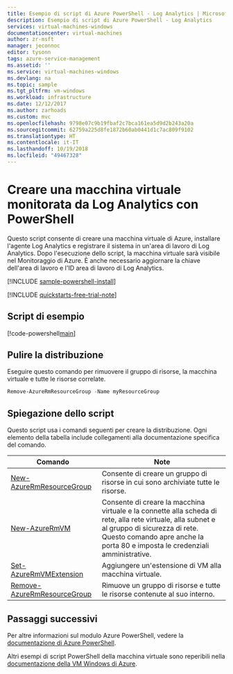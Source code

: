 ```yaml
---
title: Esempio di script di Azure PowerShell - Log Analytics | Microsoft Docs
description: Esempio di script di Azure PowerShell - Log Analytics
services: virtual-machines-windows
documentationcenter: virtual-machines
author: zr-msft
manager: jeconnoc
editor: tysonn
tags: azure-service-management
ms.assetid: ''
ms.service: virtual-machines-windows
ms.devlang: na
ms.topic: sample
ms.tgt_pltfrm: vm-windows
ms.workload: infrastructure
ms.date: 12/12/2017
ms.author: zarhoads
ms.custom: mvc
ms.openlocfilehash: 9798e07c9b19fbaf2c7bca161ea5d9d2b243a20a
ms.sourcegitcommit: 62759a225d8fe1872b60ab0441d1c7ac809f9102
ms.translationtype: HT
ms.contentlocale: it-IT
ms.lasthandoff: 10/19/2018
ms.locfileid: "49467328"
---
```

# <a name="create-a-log-analytics-monitored-vm-with-powershell"></a>Creare una macchina virtuale monitorata da Log Analytics con PowerShell 

Questo script consente di creare una macchina virtuale di Azure, installare l'agente Log Analytics e registrare il sistema in un'area di lavoro di Log Analytics. Dopo l'esecuzione dello script, la macchina virtuale sarà visibile nel Monitoraggio di Azure. È anche necessario aggiornare la chiave dell'area di lavoro e l'ID area di lavoro di Log Analytics.

[!INCLUDE [sample-powershell-install](../../../includes/sample-powershell-install-no-ssh.md)]

[!INCLUDE [quickstarts-free-trial-note](../../../includes/quickstarts-free-trial-note.md)]

## <a name="sample-script"></a>Script di esempio

[!code-powershell[main](../../../powershell_scripts/virtual-machine/create-vm-monitor-oms/create-windows-vm-detailed-oms.ps1 "Create VM Log Analytics")]

## <a name="clean-up-deployment"></a>Pulire la distribuzione

Eseguire questo comando per rimuovere il gruppo di risorse, la macchina virtuale e tutte le risorse correlate.

```powershell
Remove-AzureRmResourceGroup -Name myResourceGroup
```

## <a name="script-explanation"></a>Spiegazione dello script

Questo script usa i comandi seguenti per creare la distribuzione. Ogni elemento della tabella include collegamenti alla documentazione specifica del comando.

| Comando | Note |
|---|---|
| [New-AzureRmResourceGroup](/powershell/module/azurerm.resources/new-azurermresourcegroup) | Consente di creare un gruppo di risorse in cui sono archiviate tutte le risorse. |
| [New-AzureRmVM](/powershell/module/azurerm.compute/new-azurermvm) | Consente di creare la macchina virtuale e la connette alla scheda di rete, alla rete virtuale, alla subnet e al gruppo di sicurezza di rete. Questo comando apre anche la porta 80 e imposta le credenziali amministrative. |
| [Set-AzureRmVMExtension](/powershell/module/azurerm.compute/set-azurermvmextension) | Aggiungere un'estensione di VM alla macchina virtuale. |
|[Remove-AzureRmResourceGroup](/powershell/module/azurerm.resources/remove-azurermresourcegroup) | Rimuove un gruppo di risorse e tutte le risorse contenute al suo interno. |

## <a name="next-steps"></a>Passaggi successivi

Per altre informazioni sul modulo Azure PowerShell, vedere la [documentazione di Azure PowerShell](/powershell/azure/overview).

Altri esempi di script PowerShell della macchina virtuale sono reperibili nella [documentazione della VM Windows di Azure](../windows/powershell-samples.md?toc=%2fazure%2fvirtual-machines%2fwindows%2ftoc.json).
